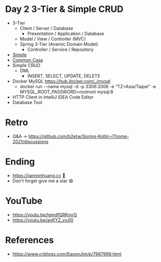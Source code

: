 # Day 2 3-Tier & Simple CRUD
* 3-Tier
  * Client / Server / Database
    * Presentation / Application / Database
  * Model / View / Controller (MVC)
  * Spring 3-Tier (Anemic Domain Model)
    * Controller / Service / Repository
* [Simple](https://raw.githubusercontent.com/b2etw/Spring-Kotlin-iThome-2021/main/sections/day2/simple.png)
* [Common Case](https://raw.githubusercontent.com/b2etw/Spring-Kotlin-iThome-2021/main/sections/day2/common-case.png)
* Simple CRUD
  * DML
    * INSERT, SELECT, UPDATE, DELETE
* Docker MySQL https://hub.docker.com/_/mysql
  * docker run --name mysql -d -p 3306:3306 -e “TZ=Asia/Taipei” -e MYSQL_ROOT_PASSWORD=rootroot mysql:8
* HTTP Client in IntelliJ IDEA Code Editor
* Database Tool

# Retro
* Q&A -> https://github.com/b2etw/Spring-Kotlin-iThome-2021/discussions

# Ending
* https://jianminhuang.cc 🌈
* Don't forget give me a star 😄

# YouTube
* https://youtu.be/IgmdfQRKmrQ
* https://youtu.be/anKYZ_vyJl0

# References
* https://www.cnblogs.com/EasonJim/p/7967999.html
